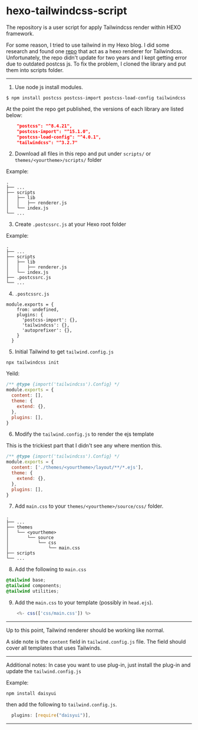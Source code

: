 # hexo-tailwindcss-script
The repository is a user script for apply Tailwindcss render within HEXO framework.

For some reason, I tried to use tailwind in my Hexo blog. I did some research and found one [repo](https://github.com/bennyxguo/hexo-renderer-tailwindcss) that act as a hexo renderer for Tailwindcss. Unfortunately, the repo didn't update for two years and I kept getting error due to outdated postcss js. To fix the problem, I cloned the library and put them into scripts folder.

---
1. Use node js install modules.
```shell
$ npm install postcss postcss-import postcss-load-config tailwindcss
```

At the point the repo get published, the versions of each library are listed below:

``` json
    "postcss": "^8.4.21",
    "postcss-import": "^15.1.0",
    "postcss-load-config": "^4.0.1",
    "tailwindcss": "^3.2.7"
```

2. Download all files in this repo and put under `scripts/` or `themes/<yourtheme>/scripts/` folder

Example:
```
.
├── ...
├── scripts
│   ├── lib
│   │   ├── renderer.js
│   └── index.js
└── ...
```

3. Create `.postcssrc.js` at your Hexo root folder

Example:
```
.
├── ...
├── scripts
│   ├── lib
│   │   ├── renderer.js
│   └── index.js
├── .postcssrc.js
└── ...
```

4. `.postcssrc.js` 

```
module.exports = {
    from: undefined,
    plugins: {
      'postcss-import': {},
      'tailwindcss': {},
      'autoprefixer': {},
    }
  }
```

5. Initial Tailwind to get `tailwind.config.js`

```shell
npx tailwindcss init
```

Yeild:

```js
/** @type {import('tailwindcss').Config} */
module.exports = {
  content: [],
  theme: {
    extend: {},
  },
  plugins: [],
}
```

6. Modify the `tailwind.config.js` to render the ejs template

This is the trickiest part that I didn't see any where mention this.

```js
/** @type {import('tailwindcss').Config} */
module.exports = {
  content: ['./themes/<yourtheme>/layout/**/*.ejs'],
  theme: {
    extend: {},
  },
  plugins: [],
}
```

7. Add `main.css` to your `themes/<yourtheme>/source/css/` folder.

```
.
├── ...
├── themes
│   └── <yourtheme>
│       └── source
│           └── css
│               └── main.css
├── scripts
└── ...
```

8. Add the following to `main.css`

``` css
@tailwind base;
@tailwind components;
@tailwind utilities;
```

9. Add the `main.css` to your template (possibly in `head.ejs`).
```js
    <%- css(['css/main.css']) %> 
```

---

Up to this point, Tailwind renderer should be working like normal. 

A side note is the `content` field in `tailwind.config.js` file. The field should cover all templates that uses Tailwinds.

---
Additional notes:
In case you want to use plug-in, just install the plug-in and update the `tailwind.config.js`

Example:
```shell
npm install daisyui
```
then add the following to `tailwind.config.js`.
```js
  plugins: [require("daisyui")],
```

---
